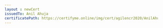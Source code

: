 ```yaml
--- 
layout : newCert 
issuedTo: Anil Ahuja 
certificatePath: https://certifyme.online/img/cert/agilencr2020/AnilAhuja_b7832.png
--- 
```

